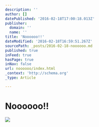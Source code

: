 ```yaml
---
description: ''
author: []
datePublished: '2016-02-18T17:00:18.013Z'
publisher:
  domain: ''
  name: ''
title: 'Noooooo!!'
dateModified: '2016-02-18T16:59:51.267Z'
sourcePath: _posts/2016-02-18-noooooo.md
published: true
inFeed: true
hasPage: true
inNav: false
url: noooooo/index.html
_context: 'http://schema.org'
_type: Article

---
```

# Noooooo!!
![](https://the-grid-user-content.s3-us-west-2.amazonaws.com/7f9bc58d-575f-4b9c-a66b-a4e314b515ad.png)